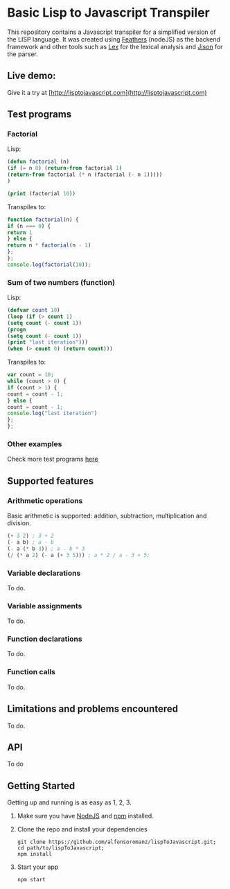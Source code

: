 # Basic Lisp to Javascript Transpiler

This repository contains a Javascript transpiler for a simplified version of the LISP language. It was created using [Feathers](https://feathersjs.com) (nodeJS) as the backend framework and other tools such as [Lex](https://www.npmjs.com/package/lex) for the lexical analysis and [Jison](https://www.npmjs.com/package/jison) for the parser.


## Live demo:

Give it a try at
[http://lisptojavascript.com](http://lisptojavascript.com)

## Test programs

### Factorial

Lisp:
```lisp
(defun factorial (n) 
(if (= n 0) (return-from factorial 1) 
(return-from factorial (* n (factorial (- n 1)))))
)

(print (factorial 10))
```
Transpiles to:
````javascript
function factorial(n) {
if (n === 0) {
return 1
} else {
return n * factorial(n - 1)
};
};
console.log(factorial(10));
````

### Sum of two numbers (function)
Lisp:

````lisp
(defvar count 10)
(loop (if (> count 1) 
(setq count (- count 1)) 
(progn 
(setq count (- count 1))
(print "last iteration"))) 
(when (> count 0) (return count)))
````

Transpiles to:

````javascript
var count = 10;
while (count > 0) {
if (count > 1) {
count = count - 1;
} else {
count = count - 1;
console.log("last iteration")
};
};
````

### Other examples

Check more test programs [here](https://github.com/onfleet/alfonso-backend-homework/tree/master/test_programs)

## Supported features

### Arithmetic operations

Basic arithmetic is supported: addition, subtraction, multiplication and division.

````lisp
(+ 3 2) ; 3 + 2 
(- a b) ; a - b
(- a (* b 3)) ; a - b * 3
(/ (* a 2) (- a (+ 3 5))) ; a * 2 / a - 3 + 5;
````
### Variable declarations
To do.
### Variable assignments
To do.
### Function declarations
To do.
### Function calls
To do.


## Limitations and problems encountered
To do.

## API
To do

## Getting Started

Getting up and running is as easy as 1, 2, 3.

1. Make sure you have [NodeJS](https://nodejs.org/) and [npm](https://www.npmjs.com/) installed.
2. Clone the repo and install your dependencies

    ```
   git clone https://github.com/alfonsoromanz/lispToJavascript.git;
   cd path/to/lispToJavascript;
   npm install
   ```

3. Start your app

    ```
    npm start